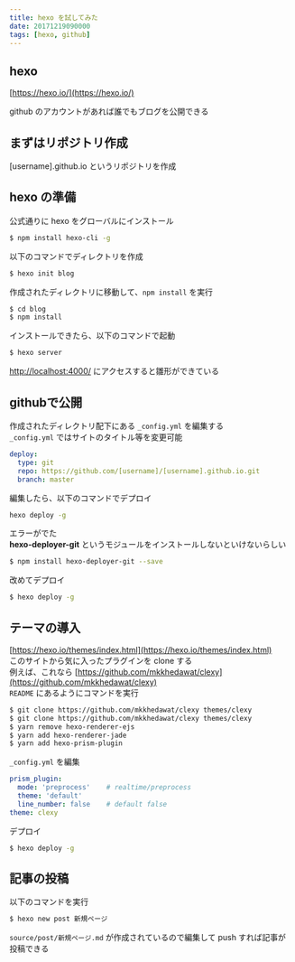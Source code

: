 ```yaml
---
title: hexo を試してみた
date: 20171219090000
tags: [hexo, github]
---
```


## hexo

[https://hexo.io/](https://hexo.io/)

github のアカウントがあれば誰でもブログを公開できる

## まずはリポジトリ作成

[username].github.io
というリポジトリを作成

## hexo の準備

公式通りに
hexo をグローバルにインストール

```bash
$ npm install hexo-cli -g
```

以下のコマンドでディレクトリを作成

```bash
$ hexo init blog
```

作成されたディレクトリに移動して、`npm install` を実行

```bash
$ cd blog
$ npm install
```

インストールできたら、以下のコマンドで起動

```bash
$ hexo server
```

[http://localhost:4000/](http://localhost:4000/) にアクセスすると雛形ができている

## githubで公開

作成されたディレクトリ配下にある `_config.yml` を編集する<br>
`_config.yml` ではサイトのタイトル等を変更可能

```_config.yml
deploy:
  type: git
  repo: https://github.com/[username]/[username].github.io.git
  branch: master
```

編集したら、以下のコマンドでデプロイ

```bash
hexo deploy -g
```

エラーがでた  
**hexo-deployer-git** というモジュールをインストールしないといけないらしい

```bash
$ npm install hexo-deployer-git --save
```

改めてデプロイ

```bash
$ hexo deploy -g
```

## テーマの導入

[https://hexo.io/themes/index.html](https://hexo.io/themes/index.html)
<br>
このサイトから気に入ったプラグインを clone する
<br>
例えば、これなら
[https://github.com/mkkhedawat/clexy](https://github.com/mkkhedawat/clexy)
<br>
`README` にあるようにコマンドを実行

```bash
$ git clone https://github.com/mkkhedawat/clexy themes/clexy
$ git clone https://github.com/mkkhedawat/clexy themes/clexy
$ yarn remove hexo-renderer-ejs
$ yarn add hexo-renderer-jade
$ yarn add hexo-prism-plugin
```

`_config.yml` を編集

```_config.yml
prism_plugin:
  mode: 'preprocess'    # realtime/preprocess
  theme: 'default'
  line_number: false    # default false
theme: clexy
```

デプロイ

```bash
$ hexo deploy -g
```

## 記事の投稿

以下のコマンドを実行

```bash
$ hexo new post 新規ページ
```

`source/post/新規ページ.md` が作成されているので編集して push すれば記事が投稿できる

